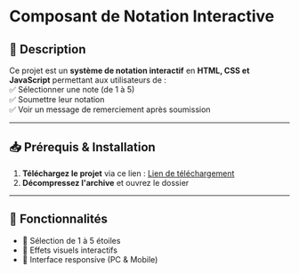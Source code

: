 # Composant de Notation Interactive

## 📌 Description

Ce projet est un **système de notation interactif** en **HTML, CSS et JavaScript** permettant aux utilisateurs de :  
✅ Sélectionner une note (de 1 à 5)  
✅ Soumettre leur notation  
✅ Voir un message de remerciement après soumission

---

## 📥 Prérequis & Installation

1. **Téléchargez le projet** via ce lien : [Lien de téléchargement](https://github.com/Sunlama0/tp-interactive-rating)
2. **Décompressez l'archive** et ouvrez le dossier

---

## 📌 Fonctionnalités

-   🌟 Sélection de 1 à 5 étoiles
-   🎨 Effets visuels interactifs
-   📱 Interface responsive (PC & Mobile)
